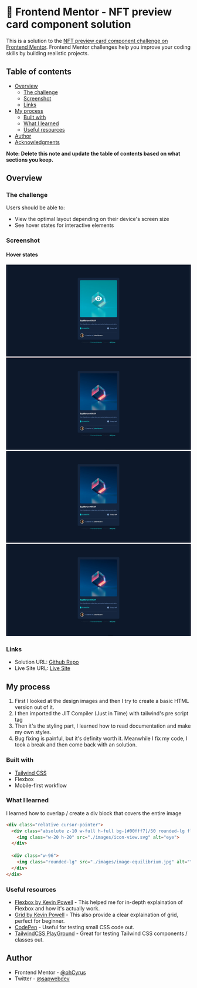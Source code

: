 # 📑 Frontend Mentor - NFT preview card component solution

This is a solution to the [NFT preview card component challenge on Frontend Mentor](https://www.frontendmentor.io/challenges/nft-preview-card-component-SbdUL_w0U). Frontend Mentor challenges help you improve your coding skills by building realistic projects.

## Table of contents

- [Overview](#overview)
  - [The challenge](#the-challenge)
  - [Screenshot](#screenshot)
  - [Links](#links)
- [My process](#my-process)
  - [Built with](#built-with)
  - [What I learned](#what-i-learned)
  - [Useful resources](#useful-resources)
- [Author](#author)
- [Acknowledgments](#acknowledgments)

**Note: Delete this note and update the table of contents based on what sections you keep.**

## Overview

### The challenge

Users should be able to:

- View the optimal layout depending on their device's screen size
- See hover states for interactive elements

### Screenshot
#### Hover states
![](./images/hover-state.jpg)
![](./images/hover-state-2.jpg)
![](./images/hover-state-3.jpg)
![](./images/hover-state-4.jpg)



### Links

- Solution URL: [Github Repo](https://github.com/ohCyrus/NFT-Showcase)
- Live Site URL: [Live Site](https://ohcyrus.github.io/NFT-Showcase/)

## My process
1. First I looked at the design images and then I try to create a basic HTML version out of it.
2. I then imported the JIT Compiler (Just in Time) with tailwind's pre script tag
3. Then it's the styling part, I learned how to read documentation and make my own styles.
4. Bug fixing is painful, but it's definity worth it. Meanwhile I fix my code, I took a break and then come back with an solution.

### Built with

- [Tailwind CSS](https://tailwindcss.com/)
- Flexbox
- Mobile-first workflow


### What I learned

I learned how to overlap / create a div block that covers the entire image

```html
<div class="relative cursor-pointer">
  <div class="absolute z-10 w-full h-full bg-[#00fff7]/50 rounded-lg flex justify-center items-center opacity-0 hover:opacity-100 transition">
    <img class="w-20 h-20" src="./images/icon-view.svg" alt="eye">
  </div>

  <div class="w-96">
    <img class="rounded-lg" src="./images/image-equilibrium.jpg" alt="">
  </div>
</div>
```

### Useful resources

- [Flexbox by Kevin Powell](https://www.youtube.com/watch?v=u044iM9xsWU) - This helped me for in-depth explaination of Flexbox and how it's actually work.
- [Grid by Kevin Powell](https://www.youtube.com/watch?v=rg7Fvvl3taU) - This also provide a clear explaination of grid, perfect for beginner.
- [CodePen](https://codepen.io/pen/) -  Useful for testing small CSS code out.
- [TailwindCSS PlayGround](https://play.tailwindcss.com/) - Great for testing Tailwind CSS components / classes out.


## Author
- Frontend Mentor - [@ohCyrus](https://www.frontendmentor.io/profile/ohCyrus)
- Twitter - [@sapwebdev](https://twitter.com/sapwebdev)
